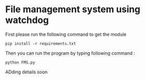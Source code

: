 # File management system using watchdog 

First please run the following command to get the module
```
pip install -r requirements.txt

```
Then you can run the program by typing following command :
```
python FMS.py

```
ADding details soon